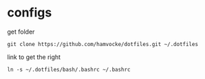 # configs

get folder
```
git clone https://github.com/hamvocke/dotfiles.git ~/.dotfiles
```

link to get the right 
```
ln -s ~/.dotfiles/bash/.bashrc ~/.bashrc
```
